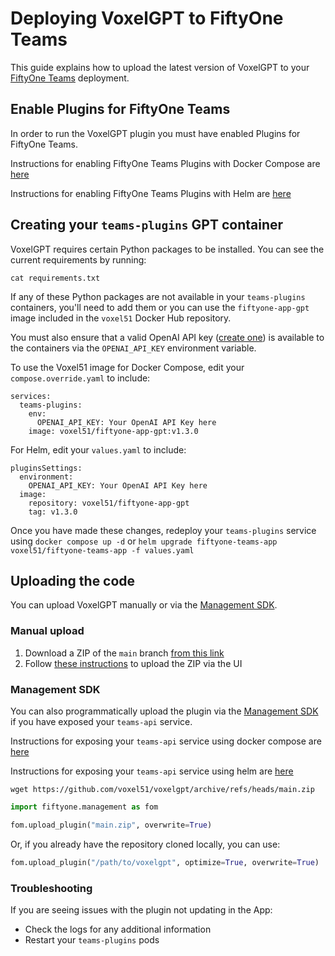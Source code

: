 # Deploying VoxelGPT to FiftyOne Teams

This guide explains how to upload the latest version of VoxelGPT to your
[FiftyOne Teams](https://voxel51.com/fiftyone-teams) deployment.

## Enable Plugins for FiftyOne Teams

In order to run the VoxelGPT plugin you must have enabled Plugins for
FiftyOne Teams.

Instructions for enabling  FiftyOne Teams Plugins with Docker Compose
are [here](https://github.com/voxel51/fiftyone-teams-app-deploy/tree/main/docker#enabling-fiftyone-teams-plugins)

Instructions for enabling FiftyOne Teams Plugins with Helm are
[here](https://helm.fiftyone.ai/#enabling-fiftyone-teams-plugins)

## Creating your `teams-plugins` GPT container

VoxelGPT requires certain Python packages to be installed. You can see the
current requirements by running:

```shell
cat requirements.txt
```

If any of these Python packages are not available in your `teams-plugins`
containers, you'll need to add them or you can use the `fiftyone-app-gpt`
image included in the `voxel51` Docker Hub repository.

You must also ensure that a valid OpenAI API key
([create one](https://platform.openai.com/account/api-keys)) is available to
the containers via the `OPENAI_API_KEY` environment variable.

To use the Voxel51 image for Docker Compose, edit your
 `compose.override.yaml` to include:

```
services:
  teams-plugins:
    env:
      OPENAI_API_KEY: Your OpenAI API Key here
    image: voxel51/fiftyone-app-gpt:v1.3.0
```

For Helm, edit your `values.yaml` to include:

```
pluginsSettings:
  environment:
    OPENAI_API_KEY: Your OpenAI API Key here
  image:
    repository: voxel51/fiftyone-app-gpt
	tag: v1.3.0
```

Once you have made these changes, redeploy your `teams-plugins` service
using `docker compose up -d` or
`helm upgrade fiftyone-teams-app voxel51/fiftyone-teams-app -f values.yaml`

## Uploading the code

You can upload VoxelGPT manually or via the
[Management SDK](https://docs.voxel51.com/teams/management_sdk.html).

### Manual upload

1.  Download a ZIP of the `main` branch
    [from this link](https://github.com/voxel51/voxelgpt/archive/refs/heads/main.zip)
2.  Follow
    [these instructions](https://docs.voxel51.com/teams/teams_plugins.html) to
    upload the ZIP via the UI

### Management SDK

You can also programmatically upload the plugin via the
[Management SDK](https://docs.voxel51.com/teams/management_sdk.html) if you
have exposed your `teams-api` service.

Instructions for exposing your `teams-api` service using docker compose
are [here](https://github.com/voxel51/fiftyone-teams-app-deploy/blob/main/docker/docs/expose-teams-api.md)

Instructions for exposing your `teams-api` service using helm are
[here](https://helm.fiftyone.ai/docs/expose-teams-api.html)

```shell
wget https://github.com/voxel51/voxelgpt/archive/refs/heads/main.zip
```

```py
import fiftyone.management as fom

fom.upload_plugin("main.zip", overwrite=True)
```

Or, if you already have the repository cloned locally, you can use:

```py
fom.upload_plugin("/path/to/voxelgpt", optimize=True, overwrite=True)
```

### Troubleshooting

If you are seeing issues with the plugin not updating in the App:

-   Check the logs for any additional information
-   Restart your `teams-plugins` pods
